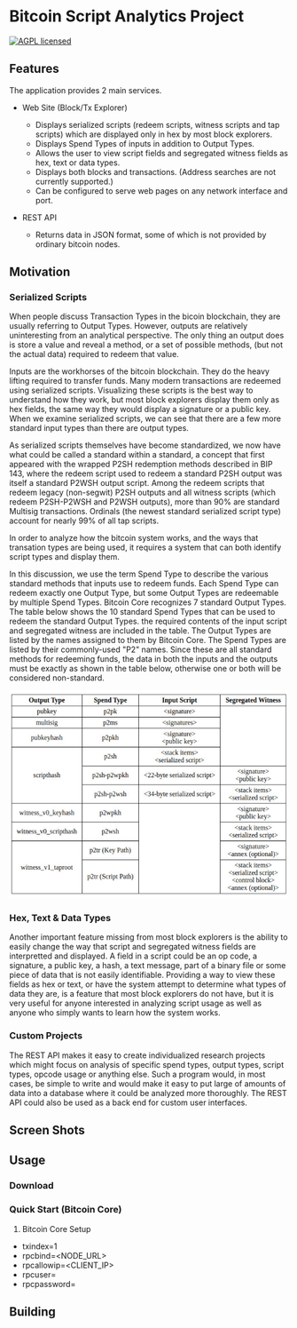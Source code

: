 # Bitcoin Script Analytics Project

[![AGPL licensed](https://img.shields.io/badge/license-AGPL-blue.svg)](https://github.com/btc-script-explorer/explorer/blob/master/LICENSE)

## Features

The application provides 2 main services.

- Web Site (Block/Tx Explorer)
  - Displays serialized scripts (redeem scripts, witness scripts and tap scripts) which are displayed only in hex by most block explorers.
  - Displays Spend Types of inputs in addition to Output Types.
  - Allows the user to view script fields and segregated witness fields as hex, text or data types.
  - Displays both blocks and transactions. (Address searches are not currently supported.)
  - Can be configured to serve web pages on any network interface and port.

- REST API
  - Returns data in JSON format, some of which is not provided by ordinary bitcoin nodes.

## Motivation

### Serialized Scripts

When people discuss Transaction Types in the bicoin blockchain, they are usually referring to Output Types.
However, outputs are relatively uninteresting from an analytical perspective. The only thing an output does is store a value and reveal a method, or a set of possible methods, (but not the actual data)
required to redeem that value.

Inputs are the workhorses of the bitcoin blockchain. They do the heavy lifting required to transfer funds.
Many modern transactions are redeemed using serialized scripts. Visualizing these scripts is the best way to understand how they work, but most block explorers display them only as hex fields, the same way
they would display a signature or a public key. When we examine serialized scripts, we can see that there are a few more standard input types than there are output types.

As serialized scripts themselves have become standardized, we now have what could be called a standard within a standard, a concept that first appeared with the wrapped P2SH redemption methods
described in BIP 143, where the redeem script used to redeem a standard P2SH output was itself a standard P2WSH output script. Among the redeem scripts that redeem legacy (non-segwit) P2SH outputs
and all witness scripts (which redeem P2SH-P2WSH and P2WSH outputs), more than 90% are standard Multisig transactions.
Ordinals (the newest standard serialized script type) account for nearly 99% of all tap scripts.

In order to analyze how the bitcoin system works, and the ways that transation types are being used, it requires a system that can both identify script types and display them.

In this discussion, we use the term Spend Type to describe the various standard methods that inputs use to redeem funds.
Each Spend Type can redeem exactly one Output Type, but some Output Types are redeemable by multiple Spend Types.
Bitcoin Core recognizes 7 standard Output Types. The table below shows the 10 standard Spend Types that can be used to redeem the standard Output Types.
the required contents of the input script and segregated witness are included in the table.
The Output Types are listed by the names assigned to them by Bitcoin Core. The Spend Types are listed by their commonly-used "P2" names.
Since these are all standard methods for redeeming funds, the data in both the inputs and the outputs must be exactly as shown in the table below, otherwise one or both will be considered non-standard.

![Spend Types](/assets/images/spend-type-table.jpg)

### Hex, Text & Data Types

Another important feature missing from most block explorers is the ability to easily change the way that script and segregated witness fields are interpretted and displayed.
A field in a script could be an op code, a signature, a public key, a hash, a text message, part of a binary file or some piece of data that is not easily identifiable.
Providing a way to view these fields as hex or text, or have the system attempt to determine what types of data they are, is a feature that most block explorers do not have,
but it is very useful for anyone interested in analyzing script usage as well as anyone who simply wants to learn how the system works.

### Custom Projects

The REST API makes it easy to create individualized research projects which might focus on analysis of specific spend types, output types, script types, opcode usage or anything else.
Such a program would, in most cases, be simple to write and would make it easy to put large of amounts of data into a database where it could be analyzed more thoroughly.
The REST API could also be used as a back end for custom user interfaces.

## Screen Shots

## Usage

### Download

### Quick Start (Bitcoin Core)

1. Bitcoin Core Setup
  - txindex=1
  - rpcbind=<NODE_URL>
  - rpcallowip=<CLIENT_IP>
  - rpcuser=<USERNAME>
  - rpcpassword=<PASSWORD>


## Building


